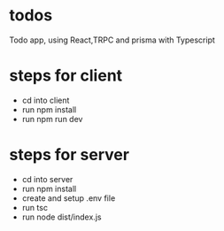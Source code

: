 # todos
Todo app, using React,TRPC and prisma with Typescript
# steps for client
  - cd into client
  - run npm install
  - run npm run dev
# steps for server
  - cd into server
  - run npm install
  - create and setup .env file
  - run tsc
  - run node dist/index.js
